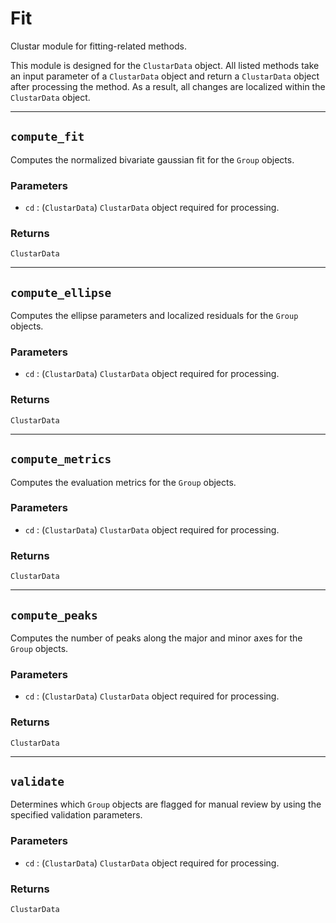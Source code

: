 # Fit

Clustar module for fitting-related methods.

This module is designed for the `ClustarData` object. All listed methods take an input parameter of a `ClustarData` object and return a `ClustarData` object after processing the method. As a result, all changes are localized within the `ClustarData` object.

---

## `compute_fit`

Computes the normalized bivariate gaussian fit for the `Group` objects.

### Parameters

- `cd` : (`ClustarData`) `ClustarData` object required for processing.

### Returns

`ClustarData`

---

## `compute_ellipse`

Computes the ellipse parameters and localized residuals for the `Group` objects.

### Parameters

- `cd` : (`ClustarData`) `ClustarData` object required for processing.

### Returns

`ClustarData`

---

## `compute_metrics`

Computes the evaluation metrics for the `Group` objects.

### Parameters

- `cd` : (`ClustarData`) `ClustarData` object required for processing.

### Returns

`ClustarData`

---

## `compute_peaks`

Computes the number of peaks along the major and minor axes for the `Group` objects.

### Parameters

- `cd` : (`ClustarData`) `ClustarData` object required for processing.

### Returns

`ClustarData`

---

## `validate`

Determines which `Group` objects are flagged for manual review by using the specified validation parameters.

### Parameters

- `cd` : (`ClustarData`) `ClustarData` object required for processing.

### Returns

`ClustarData`
